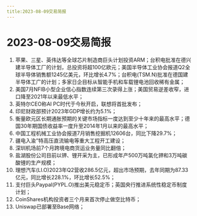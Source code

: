 ```yaml
---
title:2023-08-09交易简报
---
```

# 2023-08-09交易简报
1. 苹果、三星、英伟达等全球芯片制造商巨头计划投资ARM；台积电批准在德兴建半导体工厂的计划，总投资将超100亿欧元；美国半导体工业协会报道Q2全球半导体销售额1245亿美元，环比增长4.7%；台积电(TSM.N)批准在德国建半导体工广的计划；多家日企目标从智能手机和车载锂电池回收稀有金属；
2. 美国7月NFIB小型企业信心指数连续第三次录得上涨；美国贸易逆差收窄，进口降至2021年以来最低水平；
3. 英特尔CEO称AI PC时代于今秋开启，联想将首批发布；
4. 印尼财政部预计2023年GDP增长约为5.1%；
5. 衡量欧元区长期通胀预期的关键市场指标一度达到至少十年来的最高水平；德国30年期国债收益率一度升至2014年1月以来的最高水平；
6. 中国工程机械工业协会报道7月销售挖掘机12606台，同比下降29.7%；
7. 疆电入渝”特高压直流输电等重大工程开工建设；
8. 深圳机场前7个月跨境电商货运业务量同比翻倍；
9. 盐湖股份公司目前以钾、锂开采为主，已形成年产500万吨氯化钾和3万吨碳酸锂的生产规模；
10. 理想汽车(LI.O)2023年Q2营收286.5亿元，超出市场预期，去年同期为87.33亿元，同比增长228.1%，环比增长52.5%；
11. 支付巨头Paypal(PYPL.O)推出美元稳定币；英国央行推进系统性稳定币制度计划；
12. CoinShares机构投资者三个月来首次停止做空比特币；
13. Uniswap已部署至Base网络；